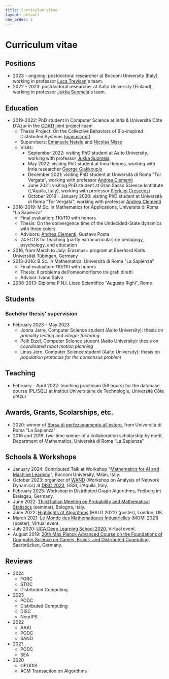 ```yaml
---
title: Curriculum vitae
layout: default
nav_order: 2
---
```

# Curriculum vitae

## Positions

- 2023 - ongoing: postdoctoral researcher at Bocconi University (Italy), working in professor [Luca Trevisan](https://lucatrevisan.github.io/)'s team.
- 2022 - 2023: postdoctoral researcher at Aalto University (Finland), working in professor [Jukka Suomela](https://jukkasuomela.fi/)'s team.

## Education

- 2019-2022: PhD student in Computer Science at Inria & Université Côte D'Azur in the [COATI](https://team.inria.fr/coati/) joint project-team 
  - Thesis Project: On the Collective Behaviors of Bio-inspired Distributed Systems ([manuscript](https://hal.science/tel-03906167))
  - Supervisors: [Emanuele Natale](https://natema.github.io/ema-webpage/) and [Nicolas Nisse](http://www-sop.inria.fr/members/Nicolas.Nisse/)
  - Visits:
    - September 2022: visiting PhD student at Aalto University, working with professor [Jukka Suomela](https://jukkasuomela.fi/).
    - May 2022: visiting PhD student at Inria Rennes, working with Inria researcher [George Giakkoupis](https://sites.google.com/site/ggiakk/home)
    - December 2021: visiting PhD student at Università di Roma "Tor Vergata", working with professor [Andrea Clementi](https://www.mat.uniroma2.it/~clementi/)
    - June 2021: visiting PhD student at Gran Sasso Science Isntititute (L'Aquila, Italy), working with professor [Pierluigi Crescenzi](https://www.pilucrescenzi.it/)
    - October 2019 - January 2020: visiting PhD student at Università di Roma "Tor Vergata", working with professor [Andrea Clementi](https://www.mat.uniroma2.it/~clementi/)
- 2016-2019: M.Sc. in Mathematics for Applications, Università di Roma "La Sapienza" 
  - Final evaluation: 110/110 with honors
  - Thesis: On the convergence time of the Undecided-State dynamics with three colors
  - Advisors: [Andrea Clementi](https://www.mat.uniroma2.it/~clementi/), Gustavo Posta
  - 24 ECTS for teaching (partly extracurricular) on pedagogy, psychology, and education
- 2016, from March to July: Erasmus+ program at Eberhard Karls Universität Tübingen, Germany
- 2013-2016: B.Sc. in Mathematics, Università di Roma "La Sapienza" 
  - Final evaluation: 110/110 with honors
  - Thesis: Il problema dell'omeomorfismo tra grafi diretti
  - Advisor: Ivano Salvo
- 2008-2013: Diploma P.N.I. Liceo Scientifico "Augusto Righi", Rome

## Students

### Bachelor thesis' supervision
- February 2023 - May 2023
  - Joona Jarre, Computer Science student (Aalto University): thesis on *primality testing* and *integer factoring*
  - Peik Etzel, Computer Science student (Aalto University): thesis on *coordinated robot motion planning*
  - Linus Jern, Computer Science student (Aalto University): thesis on *population protocols for the consensus problem*

## Teaching

- February - April 2022: teaching practicum (56 hours) for the database course (PL/SQL) at Institut Universitaire de Technologie, Université Côte d'Azur

## Awards, Grants, Scolarships, etc.

- 2020: winner of [Borsa di perfezionamento all'estero](https://www.uniroma1.it/it/pagina/borse-di-perfezionamento-allestero), from Università di Roma "La Sapienza"
- 2016 and 2019: two-time winner of a collaboration scholarship by merit, Department of Mathematics, Università di Roma “La Sapienza”

## Schools & Workshops

- January 2024: Contributed Talk at Workshop "[Mathematics for AI and Machine Learning](https://dec.unibocconi.eu/mathematics-artificial-intelligence-and-machine-learning)", Bocconi University, Milan, Italy.
- October 2023: organizer of [WAND](https://sites.google.com/view/wand2023) (Workshop on Analysis of Network Dynamics) at [DISC 2023](http://www.disc-conference.org/wp/disc2023/), GSSI, L'Aquila, Italy.
- February 2023: Workshop in Distributed Graph Algorithms, Freiburg im Breisgau, Germany.
- June 2022: [Third Italian Meeting on Probability and Mathematical Statistics](https://site.unibo.it/probstat/en/about-1/general-information) (seminar), Bologna, Italy.
- June 2022: [Highlights of Algorithms](https://www.lse.ac.uk/HALG-2022) (HALG 2022) (poster), London, UK.
- March 2021:  [Le Monde des Mathématiques Industrielles](https://phd-seminars-sam.inria.fr/fr/momi2021/) (MOMI 2021) (poster), Virtual event.
- July 2020: [UCA Deep Learning School 2020](http://univ-cotedazur.fr/events/deep-learning-school#.XwStxhGxVH4), Virtual event.
- August 2019: [20th Max Planck Advanced Course on the Foundations of Computer Science on Games, Brains, and Distributed Computing](https://conferences.mpi-inf.mpg.de/adfocs-19/index.html), Saarbrücken, Germany.

## Reviews

- 2024
  - FORC
  - STOC
  - Distributed Computing
- 2023
  - PODC
  - Distributed Computing
  - DISC
  - NeurIPS
- 2022
  - AAAI
  - PODC
  - SAND
- 2021
  - PODC
  - SEA
- 2020
  - OPODIS
  - ACM Transaction on Algorithms
